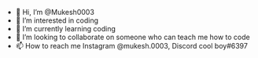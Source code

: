 - 👋 Hi, I’m @Mukesh0003
- 👀 I’m interested in coding
- 🌱 I’m currently learning coding
- 💞️ I’m looking to collaborate on someone who can teach me how to code
- 📫 How to reach me Instagram @mukesh.0003, Discord cool boy#6397

<!---
Mukesh0003/Mukesh0003 is a ✨ special ✨ repository because its `README.md` (this file) appears on your GitHub profile.
You can click the Preview link to take a look at your changes.
--->
